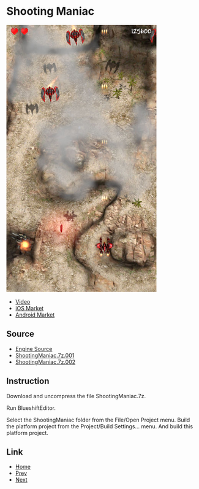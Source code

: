 
# Shooting Maniac

![ShootingManiac](ShootingManiac.jpg)
* [Video](https://youtu.be/4KKqbGSYzpg)
* [iOS Market](https://itunes.apple.com/kr/app/shooting-maniac/id1277477221?l=en&mt=8)
* [Android Market](https://play.google.com/store/apps/details?id=com.polygontek.ShootingManiac)

## Source

* [Engine Source](https://github.com/PolygonTek/BlueshiftEngine/releases/tag/v0.5.0)
* [ShootingManiac.7z.001](https://github.com/PolygonTek/BlueshiftDocument/raw/master/ShootingManiac/ShootingManiac.7z.001)
* [ShootingManiac.7z.002](https://github.com/PolygonTek/BlueshiftDocument/raw/master/ShootingManiac/ShootingManiac.7z.002)

## Instruction

Download and uncompress the file ShootingManiac.7z.

Run BlueshiftEditor.

Select the ShootingManiac folder from the File/Open Project menu.
Build the platform project from the Project/Build Settings... menu.
And build this platform project.


## Link

* [Home](../README.md)
* [Prev](../StreetDodge/StreetDodge.md)
* [Next](../KingOfParking/KingOfParking.md)

